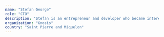 ```yaml
---
name: "Stefan George"
role: "CTO"
description: "Stefan is an entrepreneur and developer who became interested in Bitcoin in 2013. He started his own Bitcoin startup Fairlay, one of the leading prediction markets using Bitcoin today. Previously Stefan worked at tech companies in Silicon Valley and at Berlin-based startups. After finishing his Master’s in CS he decided to travel Asia for a year in 2014 and started Gnosis afterwards working from Berlin. The first alpha version of Gnosis was released just one week after the launch of Ethereum. Stefan leads the development at Gnosis and implemented the smart contracts behind the prediction market platform. In addition, Stefan wrote the multisig-wallet which became a standard for ICOs today."
organization: "Gnosis"
country: "Saint Pierre and Miquelon"
---
```

